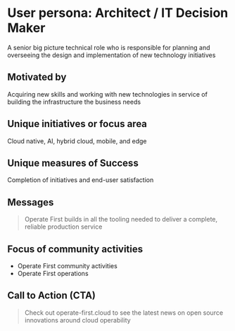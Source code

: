 # User persona: Architect / IT Decision Maker

A senior big picture technical role who is responsible for planning and overseeing the design and implementation of new technology initiatives

## Motivated by

Acquiring new skills and working with new technologies in service of building the infrastructure the business needs

## Unique initiatives or focus area

Cloud native, AI, hybrid cloud, mobile, and edge

## Unique measures of Success

Completion of initiatives and end-user satisfaction

## Messages

> Operate First builds in all the tooling needed to deliver a complete, reliable production service

## Focus of community activities

* Operate First community activities
* Operate First operations

## Call to Action (CTA)

> Check out operate-first.cloud to see the latest news on open source innovations around cloud operability
